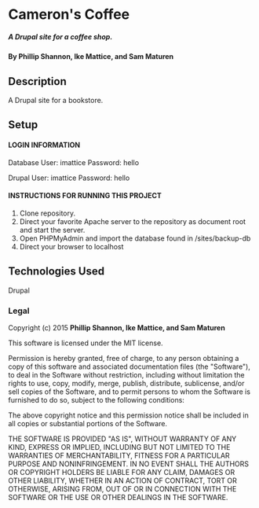 # Cameron's Coffee

##### A Drupal site for a coffee shop.

#### By Phillip Shannon, Ike Mattice, and Sam Maturen

## Description
A Drupal site for a bookstore.

## Setup

#### LOGIN INFORMATION


Database
User: imattice
Password: hello

Drupal
User: imattice
Password: hello

#### INSTRUCTIONS FOR RUNNING THIS PROJECT

 1. Clone repository.
 2. Direct your favorite Apache server to the repository as document root and start the server.
 3. Open PHPMyAdmin and import the database found in /sites/backup-db
 4. Direct your browser to localhost

## Technologies Used

Drupal

### Legal

Copyright (c) 2015 **Phillip Shannon, Ike Mattice, and Sam Maturen**

This software is licensed under the MIT license.

Permission is hereby granted, free of charge, to any person obtaining a copy
of this software and associated documentation files (the "Software"), to deal
in the Software without restriction, including without limitation the rights
to use, copy, modify, merge, publish, distribute, sublicense, and/or sell
copies of the Software, and to permit persons to whom the Software is
furnished to do so, subject to the following conditions:

The above copyright notice and this permission notice shall be included in
all copies or substantial portions of the Software.

THE SOFTWARE IS PROVIDED "AS IS", WITHOUT WARRANTY OF ANY KIND, EXPRESS OR
IMPLIED, INCLUDING BUT NOT LIMITED TO THE WARRANTIES OF MERCHANTABILITY,
FITNESS FOR A PARTICULAR PURPOSE AND NONINFRINGEMENT. IN NO EVENT SHALL THE
AUTHORS OR COPYRIGHT HOLDERS BE LIABLE FOR ANY CLAIM, DAMAGES OR OTHER
LIABILITY, WHETHER IN AN ACTION OF CONTRACT, TORT OR OTHERWISE, ARISING FROM,
OUT OF OR IN CONNECTION WITH THE SOFTWARE OR THE USE OR OTHER DEALINGS IN
THE SOFTWARE.
